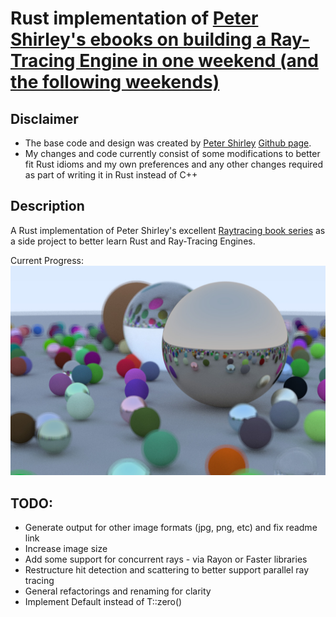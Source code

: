 # Rust implementation of [Peter Shirley's ebooks on building a Ray-Tracing Engine in one weekend (and the following weekends)](https://www.amazon.com/s/ref=nb_sb_noss_2?url=search-alias%3Daps&field-keywords=peter+shirley)

## Disclaimer
* The base code and design was created by [Peter Shirley](https://twitter.com/Peter_shirley) [Github page](https://github.com/petershirley).
* My changes and code currently consist of some modifications to better fit Rust idioms and my own preferences and any other changes required as part of writing it in Rust instead of C++

## Description
A Rust implementation of Peter Shirley's excellent [Raytracing book series](https://github.com/petershirley/raytracinginoneweekend) as a side project to better learn Rust and Ray-Tracing Engines.

Current Progress:
![images/current_progress.jpg](https://github.com/ogoding/raytracinginaweekend/raw/master/images/current_progress.jpg "Current Progress")


## TODO:
* Generate output for other image formats (jpg, png, etc) and fix readme link
* Increase image size
* Add some support for concurrent rays - via Rayon or Faster libraries
* Restructure hit detection and scattering to better support parallel ray tracing
* General refactorings and renaming for clarity
* Implement Default instead of T::zero()
